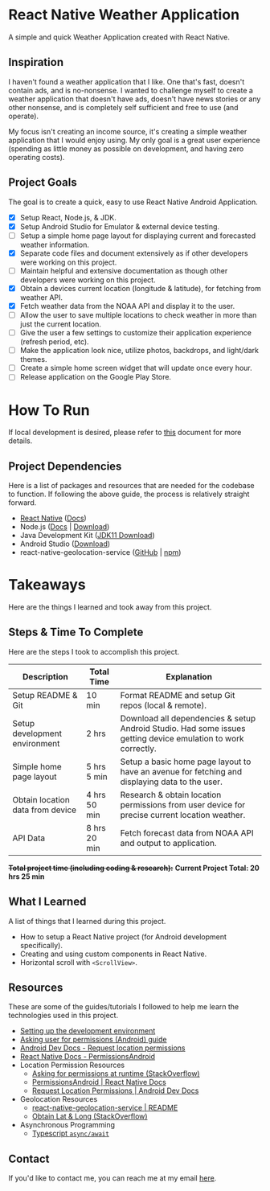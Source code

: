 # React Native Weather Application

A simple and quick Weather Application created with React Native.

## Inspiration

I haven't found a weather application that I like. One that's fast, doesn't contain ads, and is no-nonsense. I wanted to challenge myself to create a weather application that doesn't have ads, doesn't have news stories or any other nonsense, and is completely self sufficient and free to use (and operate). 

My focus isn't creating an income source, it's creating a simple weather application that I would enjoy using. My only goal is a great user experience (spending as little money as possible on development, and having zero operating costs).

## Project Goals

The goal is to create a quick, easy to use React Native Android Application.

- [x] Setup React, Node.js, & JDK.
- [x] Setup Android Studio for Emulator & external device testing.
- [ ] Setup a simple home page layout for displaying current and forecasted weather information.
- [x] Separate code files and document extensively as if other developers were working on this project.
- [ ] Maintain helpful and extensive documentation as though other developers were working on this project.
- [x] Obtain a devices current location (longitude & latitude), for fetching from weather API.
- [x] Fetch weather data from the NOAA API and display it to the user.
- [ ] Allow the user to save multiple locations to check weather in more than just the current location.
- [ ] Give the user a few settings to customize their application experience (refresh period, etc).
- [ ] Make the application look nice, utilize photos, backdrops, and light/dark themes.
- [ ] Create a simple home screen widget that will update once every hour.
- [ ] Release application on the Google Play Store.

# How To Run

If local development is desired, please refer to [this](./Docs/Setup.md) document for more details.

## Project Dependencies

Here is a list of packages and resources that are needed for the codebase to function. If following the above guide, the process is relatively straight forward. 

- [React Native](https://reactnative.dev/) ([Docs](https://reactnative.dev/docs/getting-started))
- Node.js ([Docs](https://nodejs.org/en/docs) | [Download](https://nodejs.org/en/download))
- Java Development
  Kit ([JDK11 Download](https://www.oracle.com/java/technologies/javase/jdk11-archive-downloads.html))
- Android Studio ([Download](https://developer.android.com/studio))
- react-native-geolocation-service ([GitHub](https://github.com/Agontuk/react-native-geolocation-service) | [npm](https://www.npmjs.com/package/react-native-geolocation-service))

# Takeaways

Here are the things I learned and took away from this project.

## Steps & Time To Complete

Here are the steps I took to accomplish this project.

| Description | Total Time | Explanation |
|-- | -- |-- |  
| Setup README & Git | 10 min | Format README and setup Git repos (local & remote). |
| Setup development environment | 2 hrs | Download all dependencies & setup Android Studio. Had some issues getting device emulation to work correctly. |
| Simple home page layout | 5 hrs 5 min | Setup a basic home page layout to have an avenue for fetching and displaying data to the user. |
| Obtain location data from device | 4 hrs 50 min | Research & obtain location permissions from user device for precise current location weather. | 
| API Data | 8 hrs 20 min | Fetch forecast data from NOAA API and output to application. |

~~**Total project time (including coding & research):**~~
**Current Project Total: 20 hrs 25 min**

## What I Learned

A list of things that I learned during this project.

- How to setup a React Native project (for Android development specifically).
- Creating and using custom components in React Native.
- Horizontal scroll with `<ScrollView>`.

## Resources

These are some of the guides/tutorials I followed to help me learn the technologies used in this
project.

- [Setting up the development environment](https://reactnative.dev/docs/environment-setup?guide=native)
- [Asking user for permissions (Android) guide](https://dev.to/gautham495/asking-for-permissions-in-react-native-c87)
- [Android Dev Docs - Request location permissions](https://developer.android.com/training/location/permissions)
- [React Native Docs - PermissionsAndroid](https://reactnative.dev/docs/permissionsandroid#permissions-that-require-prompting-the-user)
- Location Permission Resources
   - [Asking for permissions at runtime (StackOverflow)](https://stackoverflow.com/questions/45822318/how-do-i-request-permission-for-android-device-location-in-react-native-at-run-t)
   - [PermissionsAndroid | React Native Docs](https://reactnative.dev/docs/permissionsandroid#permissions-that-require-prompting-the-user)
   - [Request Location Permissions | Android Dev Docs](https://developer.android.com/develop/sensors-and-location/location/permissions)
- Geolocation Resources
  - [react-native-geolocation-service | README](https://github.com/Agontuk/react-native-geolocation-service#readme)
  - [Obtain Lat & Long (StackOverflow)](https://stackoverflow.com/questions/66245245/how-store-latitude-and-longitude-from-navigator-geolocation-getcurrentposition)
- Asynchronous Programming
  - [Typescript `async/await`](https://blog.logrocket.com/async-await-in-typescript/)

## Contact

If you'd like to contact me, you can reach me at my email [here](mailto:willbushie@gmail.com).